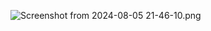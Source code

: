 ![Screenshot from 2024-08-05 21-46-10.png](..%2F..%2F..%2F..%2F..%2F..%2FScreenshots%2FScreenshot%20from%202024-08-05%2021-46-10.png)